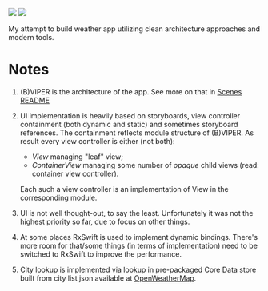 [![](https://travis-ci.org/grigorye/Weather.svg?branch=master)](https://travis-ci.org/grigorye/Weather)
[![](https://codecov.io/gh/grigorye/Weather/branch/master/graph/badge.svg)](https://codecov.io/gh/grigorye/Weather)

My attempt to build weather app utilizing clean architecture approaches and modern tools.

# Notes

1. (B)VIPER is the architecture of the app. See more on that in [Scenes README](./Modules/WeatherApp/WeatherApp/Scenes/README.md)

2. UI implementation is heavily based on storyboards, view controller containment (both dynamic and static) and sometimes storyboard references. The containment reflects module structure of (B)VIPER. As result every view controller is either (not both):

    * *View* managing "leaf" view;
    * *ContainerView* managing some number of *opaque* child views (read: container view controller).

   Each such a view controller is an implementation of View in the corresponding module.

3. UI is not well thought-out, to say the least. Unfortunately it was not the highest priority so far, due to focus on other things.

4. At some places RxSwift is used to implement dynamic bindings. There's more room for that/some things (in terms of implementation) need to be switched to RxSwift to improve the performance.

5. City lookup is implemented via lookup in pre-packaged Core Data store built from city list json available at [OpenWeatherMap](http://bulk.openweathermap.org/sample/). 
